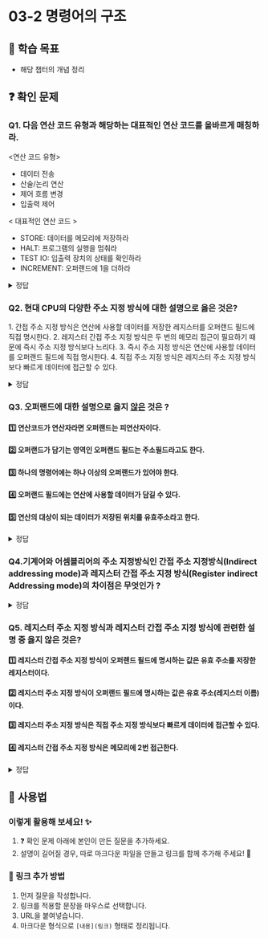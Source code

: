 # 03-2 명령어의 구조

## 📌 학습 목표
- 해당 챕터의 개념 정리

## ❓ 확인 문제

### Q1. 다음 연산 코드 유형과 해당하는 대표적인 연산 코드를 올바르게 매칭하라.

<연산 코드 유형>

- 데이터 전송
- 산술/논리 연산
- 제어 흐름 변경
- 입출력 제어


< 대표적인 연산 코드 >

- STORE: 데이터를 메모리에 저장하라
- HALT: 프로그램의 실행을 멈춰라
- TEST IO: 입출력 장치의 상태를 확인하라
- INCREMENT: 오퍼랜드에 1을 더하라

<details>
<summary>정답</summary>

| 연산 코드 유형 | 대표적인 연산 코드 | 수행 역할 |
|--------------|----------------|----------|
| **1. 데이터 전송** | **STORE** | 데이터를 CPU에서 메모리로 저장하는 연산 |
| **2. 산술/논리 연산** | **INCREMENT** | 오퍼랜드 값에 1을 더하는 연산 |
| **3. 제어 흐름 변경** | **HALT** | 프로그램의 실행을 멈추고 CPU를 정지 |
| **4. 입출력 제어** | **TEST IO** | 특정 입출력 장치의 현재 상태를 확인 |

---

</details>

### Q2. 현대 CPU의 다양한 주소 지정 방식에 대한 설명으로 옳은 것은?

1️. 간접 주소 지정 방식은 연산에 사용할 데이터를 저장한 레지스터를 오퍼랜드 필드에 직접 명시한다. 
2️. 레지스터 간접 주소 지정 방식은 두 번의 메모리 접근이 필요하기 때문에 즉시 주소 지정 방식보다 느리다. 
3️. 즉시 주소 지정 방식은 연산에 사용할 데이터를 오퍼랜드 필드에 직접 명시한다. 
4️. 직접 주소 지정 방식은 레지스터 주소 지정 방식보다 빠르게 데이터에 접근할 수 있다. 

<details>
<summary>정답</summary>

③ 즉시 주소 지정 방식은 연산에 사용할 데이터를 오퍼랜드 필드에 직접 명시한다.

**[해설]**

- **① 간접 주소 지정 방식은 연산에 사용할 데이터를 저장한 레지스터를 오퍼랜드 필드에 직접 명시한다.**  ❌ 
  - 간접 주소 지정 방식은 **유효 주소의 주소를 오퍼랜드 필드에 명시**하는 방식이다.  
  - 레지스터를 직접 명시하는 방식은 **레지스터 (직접) 주소 지정 방식**이다.  

- **② 레지스터 간접 주소 지정 방식은 두 번의 메모리 접근이 필요하기 때문에 즉시 주소 지정 방식보다 느리다.**  ❌ 
  - 레지스터 간접 주소 지정 방식은 **연산에 사용할 데이터를 메모리에 저장하고, 그 주소(유효주소)를 저장한 레지스터를 오퍼랜드 필드에 명시하는 방법**으로, 한 번의 메모리 접근만 필요하다.  
  - 두 번의 메모리 접근이 필요하기 때문에 즉시 주소 지정 방식보다 느린 방식은 **간접 주소 지정 방식(메모리 참조 후 추가로 한 번 더 참조)**이다.  
  - 즉시 주소 지정 방식은 데이터가 명령어 자체에 포함되어 있어 메모리 접근이 필요 없으므로 더 빠르다.  

- **③ 즉시 주소 지정 방식은 연산에 사용할 데이터를 오퍼랜드 필드에 직접 명시한다.**  ✅ 
  - 즉시 주소 지정 방식(Immediate Addressing Mode)은 **명령어 내 오퍼랜드 필드에 연산할 데이터를 직접 포함**하는 방식이다.  
  - 따라서 **추가적인 메모리 접근이 필요 없으며, 실행 속도가 매우 빠르다.**  
  - 하지만, 명령어 크기 제한으로 인해 저장할 수 있는 데이터 크기에 한계가 있다.  

- **④ 직접 주소 지정 방식은 레지스터 주소 지정 방식보다 빠르게 데이터에 접근할 수 있다.**  ❌ 
  - 직접 주소 지정 방식(Direct Addressing Mode)은 **오퍼랜드 필드에 실제 데이터가 저장된 메모리 주소를 포함하는 방식**이다.  
  - 이 경우 CPU가 **해당 메모리 주소를 참조하여 데이터를 읽어와야 하므로, 메모리에 접근하는 시간이 필요**하다.  
  - 반면, **레지스터 주소 지정 방식(Register Addressing Mode)**은 오퍼랜드를 CPU 내부의 레지스터에서 직접 읽기 때문에 **훨씬 빠르다.**
---

</details>

### Q3. 오퍼랜드에 대한 설명으로 옳지 <U>않은</U> 것은 ?
#### 1️⃣ 연산코드가 연산자라면 오퍼랜드는 피연산자이다.
#### 2️⃣ 오퍼랜드가 담기는 영역인 오퍼랜드 필드는 주소필드라고도 한다.
#### 3️⃣ 하나의 명령어에는 하나 이상의 오퍼랜드가 있어야 한다.
#### 4️⃣ 오퍼랜드 필드에는 연산에 사용할 데이터가 담길 수 있다.
#### 5️⃣ 연산의 대상이 되는 데이터가 저장된 위치를 유효주소라고 한다. 


<details>
<summary>정답</summary>

#### 3️⃣ 하나의 명령어에는 하나 이상의 오퍼랜드가 있어야 한다.

**[해설✏️]**
##### 명령어의 오퍼랜드는 0 - N개를 가질 수 있다. 
##### 오퍼랜드가 하나도 없는 명령어를 0-주소 명령어라고 하고, 오퍼랜드가 하나인 명령어를 1-주소 명령어, 세 개인 명령어를 3-주소 명령어라고 한다. 
##### 오퍼랜드의 개수에 따라서 오퍼랜드 필드 당 할당 가능한 비트의 수가 달리진다. 명령어의 크기가 16비트이고 연산코드 필드가 4비트인 2-주소 명령어에서는 오퍼랜드 필드 당 6비트 정도밖에 남지 않는다. 따라서 여러가지 주소 지정 방식을 사용하여 더 많은 정보를 저장한다. 



</details>


### Q4.기계어와 어셈블리어의 주소 지정방식인 간접 주소 지정방식(Indirect addressing mode)과 레지스터 간접 주소 지정 방식(Register indirect Addressing mode)의 차이점은 무엇인가 ?



<details>
<summary>정답</summary>

#### 간접 주소 지정방식 (Indirect addressing mode)은 유효 주소를 오퍼랜드 필드에 명시하는 반면에, 레지스터 간접 주소 지정방식(Register indirect Addressing mode)는 연산에 사용될 데이터를 메모리에 저장하고, 그 주소를 저장한 레지스터를 오퍼랜드 필드에 명시하는 방식이다. 
#### 레지스터 간접 주소 지정방식은 간접 주소 지정방식과 비슷하지만, 메모리에 접근하는 횟수가 한 번으로 줄어든다는 장점이 있다. 따라서 레지스터 간접 주소 지정방식은  간접 주소 지정방식보다 빠르다.

##### [이헤가 쉬운 그림이 있어요] https://nijy.tistory.com/148



</details>


### Q5. 레지스터 주소 지정 방식과 레지스터 간접 주소 지정 방식에 관련한 설명 중 옳지 않은 것은?

#### 1️⃣ 레지스터 간접 주소 지정 방식이 오퍼랜드 필드에 명시하는 값은 유효 주소를 저장한 레지스터이다.
#### 2️⃣ 레지스터 주소 지정 방식이 오퍼랜드 필드에 명시하는 값은 유효 주소(레지스터 이름)이다.
#### 3️⃣ 레지스터 주소 지정 방식은 직접 주소 지정 방식보다 빠르게 데이터에 접근할 수 있다.
#### 4️⃣ 레지스터 간접 주소 지정 방식은 메모리에 2번 접근한다.

<details>
<summary>정답</summary>

#### 4️⃣ : 레지스터 간접 주소 지정 방식은 메모리에 1번 접근함.
- 레지스터 주소 지정 방식 : 연산에 사용할 데이터를 저장한 레지스터 오퍼랜드 필드에 직접 명시
    - 직접 주소 지정 방식과 다르게 데이터가 레지스터에 존재하기 때문에 속도 빠름
    - 레지스터 수 제한되어 있어 무한정 사용 불가
- 레지스터 간접 주소 지정 방식 : 연산에 사용할 데이터 메모리에 저장하고 유효 주소를 저장한 레지스터를 오퍼랜드 필드에 명시
    - 많은 주소 공간 활용 가능
    - 간접 주소 지정 방식과 다르게 메모리에 1번만 접근하기 때문에 속도 빠름

</details>


## 📝 사용법  
### 이렇게 활용해 보세요! ✨  
1. ❓ 확인 문제 아래에 본인이 만든 질문을 추가하세요.  
2. 설명이 길어질 경우, 따로 마크다운 파일을 만들고 링크를 함께 추가해 주세요! 🔗  

### 🔗 링크 추가 방법  
1. 먼저 질문을 작성합니다.  
2. 링크를 적용할 문장을 마우스로 선택합니다.  
3. URL을 붙여넣습니다.  
4. 마크다운 형식으로 `[내용](링크)` 형태로 정리됩니다.  
